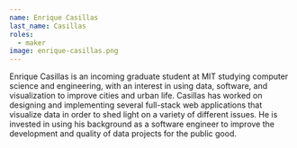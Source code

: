 ```yaml
---
name: Enrique Casillas
last_name: Casillas
roles:
  - maker
image: enrique-casillas.png
---
```

Enrique Casillas is an incoming graduate student at MIT studying computer science and engineering, with an interest in using data, software, and visualization to improve cities and urban life. Casillas has worked on designing and implementing several full-stack web applications that visualize data in order to shed light on a variety of different issues. He is invested in using his background as a software engineer to improve the development and quality of data projects for the public good.